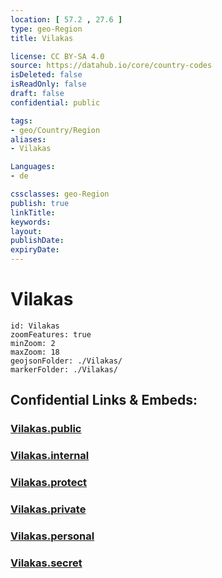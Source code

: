 ```yaml
---
location: [ 57.2 , 27.6 ] 
type: geo-Region
title: Vilakas

license: CC BY-SA 4.0
source: https://datahub.io/core/country-codes
isDeleted: false
isReadOnly: false
draft: false
confidential: public

tags:
- geo/Country/Region
aliases:
- Vilakas

Languages:
- de

cssclasses: geo-Region
publish: true
linkTitle: 
keywords: 
layout: 
publishDate: 
expiryDate: 
---
```


# Vilakas

```leaflet
id: Vilakas
zoomFeatures: true 
minZoom: 2 
maxZoom: 18
geojsonFolder: ./Vilakas/
markerFolder: ./Vilakas/
```


## Confidential Links & Embeds: 

### [Vilakas.public](/_public/\Earth\Continent\Europe\Europe~North\Latvia\CountiesVilakas.public.md) 

### [Vilakas.internal](/_internal/\Earth\Continent\Europe\Europe~North\Latvia\CountiesVilakas.internal.md) 

### [Vilakas.protect](/_protect/\Earth\Continent\Europe\Europe~North\Latvia\CountiesVilakas.protect.md) 

### [Vilakas.private](/_private/\Earth\Continent\Europe\Europe~North\Latvia\CountiesVilakas.private.md) 

### [Vilakas.personal](/_personal/\Earth\Continent\Europe\Europe~North\Latvia\CountiesVilakas.personal.md) 

### [Vilakas.secret](/_secret/\Earth\Continent\Europe\Europe~North\Latvia\CountiesVilakas.secret.md)

